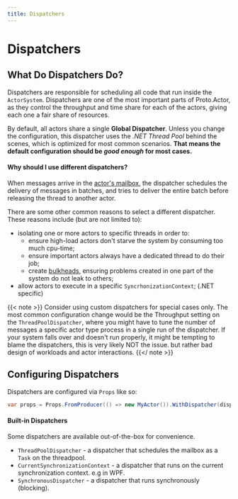 ```yaml
---
title: Dispatchers
---
```


# Dispatchers

## What Do Dispatchers Do?

Dispatchers are responsible for scheduling all code that run inside the `ActorSystem`.
Dispatchers are one of the most important parts of Proto.Actor, as they control the throughput and
time share for each of the actors, giving each one a fair share of resources.

By default, all actors share a single **Global Dispatcher**.
Unless you change the configuration, this dispatcher uses the _.NET Thread Pool_ behind the scenes,
which is optimized for most common scenarios.
**That means the default configuration should be _good enough_ for most cases.**

#### Why should I use different dispatchers?

When messages arrive in the [actor's mailbox](mailboxes.md), the dispatcher schedules the delivery of
messages in batches, and tries to deliver the entire batch before releasing the thread to another actor.

There are some other common reasons to select a different dispatcher. These reasons include (but are not limited to):

- isolating one or more actors to specific threads in order to:
  - ensure high-load actors don't starve the system by consuming too much cpu-time;
  - ensure important actors always have a dedicated thread to do their job;
  - create [bulkheads](http://skife.org/architecture/fault-tolerance/2009/12/31/bulkheads.html), ensuring problems created in one part of the system do not leak to others;
- allow actors to execute in a specific `SyncrhonizationContext`; (.NET specific)

{{< note >}}
Consider using custom dispatchers for special cases only.
The most common configuration change would be the Throughput setting on the `ThreadPoolDispatcher`, where you might have to tune the number of messages a specific actor type process in a single run of the dispatcher.
If your system falls over and doesn't run properly, it might be tempting to blame the dispatchers, this is very likely NOT the issue. but rather bad design of workloads and actor interactions.
{{</ note >}}

## Configuring Dispatchers

Dispatchers are configured via `Props` like so:

```csharp
var props = Props.FromProducer(() => new MyActor()).WithDispatcher(dispatcher);
```

#### Built-in Dispatchers

Some dispatchers are available out-of-the-box for convenience.

- `ThreadPoolDispatcher` - a dispatcher that schedules the mailbox as a `Task` on the threadpool.
- `CurrentSynchronizationContext` - a dispatcher that runs on the current synchronization context. e.g in WPF.
- `SynchronousDispatcher` - a dispatcher that runs synchronously (blocking).
